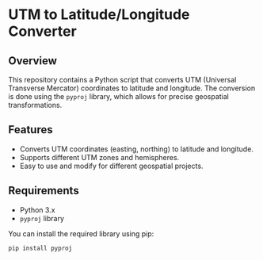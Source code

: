 # UTM to Latitude/Longitude Converter

## Overview

This repository contains a Python script that converts UTM (Universal Transverse Mercator) coordinates to latitude and longitude. The conversion is done using the `pyproj` library, which allows for precise geospatial transformations.

## Features

- Converts UTM coordinates (easting, northing) to latitude and longitude.
- Supports different UTM zones and hemispheres.
- Easy to use and modify for different geospatial projects.

## Requirements

- Python 3.x
- `pyproj` library

You can install the required library using pip:

```sh
pip install pyproj
